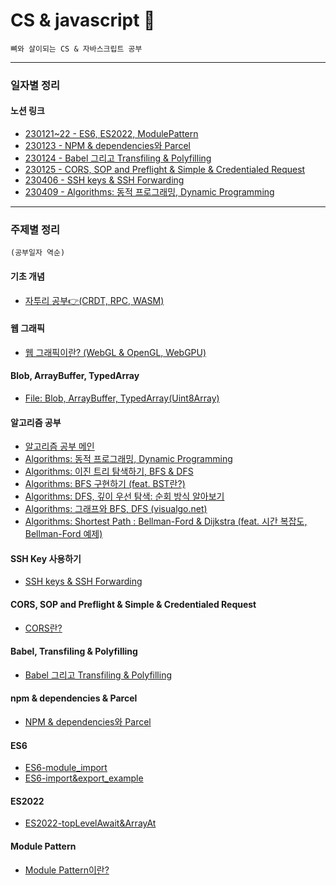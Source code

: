 # CS & javascript 🌱

```
뼈와 살이되는 CS & 자바스크립트 공부
```

---

### 일자별 정리

#### 노션 링크

- [230121~22 - ES6, ES2022, ModulePattern](https://dusunax.notion.site/part-3-1433b3153d4f473f8944bbfae87839b6)
- [230123 - NPM & dependencies와 Parcel](https://dusunax.notion.site/part-4-5660e8240227452d84eed2b87e05950a)
- [230124 - Babel 그리고 Transfiling & Polyfilling](https://dusunax.notion.site/part-5-1d44444ab215444e83899df8f1855416)
- [230125 - CORS, SOP and Preflight & Simple & Credentialed Request](https://dusunax.notion.site/CORS-37380813b8034c68836d818fd27a05ea)
- [230406 - SSH keys & SSH Forwarding](https://dusunax.notion.site/CS-SSH-keys-76d0014cfa684e8d855f6fef0e131aaa)
- [230409 - Algorithms: 동적 프로그래밍, Dynamic Programming](https://dusunax.notion.site/Algorithms-cb03a4c325674cbb86a0dfc93633eef0)

---

### 주제별 정리

`(공부일자 역순)`

#### 기초 개념

- [자투리 공부👉(CRDT, RPC, WASM)](https://github.com/dusunax/javascript/blob/main/docs/CRDT-RPC-WASM.md)

#### 웹 그래픽

- [웹 그래픽이란? (WebGL & OpenGL, WebGPU)](https://github.com/dusunax/javascript/blob/main/docs/web-graphic.md)

#### Blob, ArrayBuffer, TypedArray

- [File: Blob, ArrayBuffer, TypedArray(Uint8Array)](https://github.com/dusunax/javascript/blob/main/docs/blob_file_array-buffer.md)

#### 알고리즘 공부

- [알고리즘 공부 메인](https://dusunax.github.io/javascript/algorithms)
- [Algorithms: 동적 프로그래밍, Dynamic Programming](https://github.com/dusunax/javascript/blob/main/docs/algorithms-dyanmic-programming.md)
- [Algorithms: 이진 트리 탐색하기, BFS & DFS](https://github.com/dusunax/javascript/blob/main/docs/algorithms-BFS&DFS-start.md)
- [Algorithms: BFS 구현하기 (feat. BST란?)](https://github.com/dusunax/javascript/blob/main/docs/algorithms-BFS&DFS-01.md)
- [Algorithms: DFS, 깊이 우선 탐색: 순회 방식 알아보기](https://github.com/dusunax/javascript/blob/main/docs/algorithms-BFS&DFS-02.md)
- [Algorithms: 그래프와 BFS, DFS (visualgo.net)](https://github.com/dusunax/javascript/blob/main/docs/algorithms-BFS&DFS-in-graph.md)
- [Algorithms: Shortest Path : Bellman-Ford & Dijkstra (feat. 시간 복잡도, Bellman-Ford 예제)](https://github.com/dusunax/javascript/blob/main/docs/algorithms-shortest-path.md)

#### SSH Key 사용하기

- [SSH keys & SSH Forwarding](https://github.com/dusunax/javascript/blob/main/docs/SHH-keys.md)

#### CORS, SOP and Preflight & Simple & Credentialed Request

- [CORS란?](https://github.com/dusunax/javascript/blob/main/docs/CORS.md)

#### Babel, Transfiling & Polyfilling

- [Babel 그리고 Transfiling & Polyfilling](https://github.com/dusunax/javascript/blob/main/docs/babel-transpiling%26polyfilling.md)

#### npm & dependencies & Parcel

- [NPM & dependencies와 Parcel](https://github.com/dusunax/javascript/blob/main/docs/npm%26dependency.md)

#### ES6

- [ES6-module_import](https://github.com/dusunax/javascript/blob/main/docs/ES6-module-import.md)
- [ES6-import&export_example](https://github.com/dusunax/javascript/blob/main/docs/ES6-import%26export-example.md)

#### ES2022

- [ES2022-topLevelAwait&ArrayAt](https://github.com/dusunax/javascript/blob/main/docs/ES2022-top-level-await%26array-at)

#### Module Pattern

- [Module Pattern이란?](https://github.com/dusunax/javascript/blob/main/docs/module-pattern.md)
